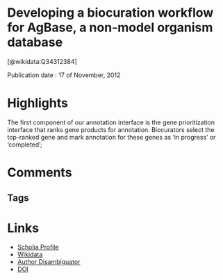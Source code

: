 
Developing a biocuration workflow for AgBase, a non-model organism database
===========================================================================
  
  [@wikidata:Q34312384]  
  
Publication date : 17 of November, 2012  

# Highlights

The first component of our annotation interface is the gene prioritization interface that ranks gene products for annotation. Biocurators select the top-ranked gene and mark annotation for these genes as ‘in progress’ or ‘completed’;
# Comments

## Tags

# Links
  
 * [Scholia Profile](https://scholia.toolforge.org/work/Q34312384)  
 * [Wikidata](https://www.wikidata.org/wiki/Q34312384)  
 * [Author Disambiguator](https://author-disambiguator.toolforge.org/work_item_oauth.php?id=Q34312384&batch_id=&match=1&author_list_id=&doit=Get+author+links+for+work)  
 * [DOI](https://doi.org/10.1093/DATABASE/BAS038)  
